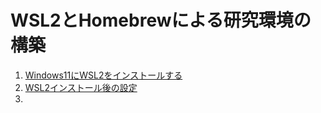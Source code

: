 # WSL2とHomebrewによる研究環境の構築

1. [Windows11にWSL2をインストールする](https://github.com/bokutachi256/GISbuildbook/blob/main/windows11_wsl2_install.md)
2. [WSL2インストール後の設定](https://github.com/bokutachi256/GISbuildbook/blob/main/after_wsl2_installation.md)
3. 